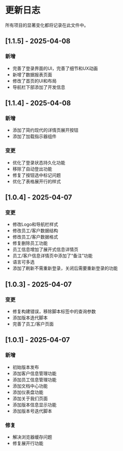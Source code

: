 # 更新日志

所有项目的显著变化都将记录在此文件中。
## [1.1.5] - 2025-04-08

### 新增
- 完善了登录界面的UI，完善了细节和UX动画
- 新增了数据报表页面
- 修改了首页的UI和布局
- 导航栏下部添加了开发信息

## [1.1.4] - 2025-04-08

### 新增
- 添加了简约现代的详情页展开按钮
- 添加了加载指示器组件

### 变更
- 优化了登录状态持久化功能
- 移除了自动登出功能
- 修复了按钮选中标记问题
- 优化了表格展开行的样式

## [1.0.4] - 2025-04-07

### 变更
- 修改Logo和导航栏样式
- 修改员工/客户数据结构
- 修改员工/客户数据格式
- 修复删除员工功能
- 员工信息增加了展开式信息详情页
- 员工/客户信息详情页中添加了“备注”功能
- 语言可多选
- 添加了刷新不需重新登录，关闭后需要重新登录的功能


## [1.0.3] - 2025-04-07

### 变更
- 修复构建错误，移除脚本标签中的查询参数
- 添加版本迭代脚本
- 完善了员工/客户页面

## [1.0.1] - 2025-04-07

### 新增
- 初始版本发布
- 添加客户信息管理功能
- 添加员工信息管理功能
- 添加文档中心功能
- 添加仪表盘功能
- 添加关于我们页面
- 添加版本信息显示功能
- 添加版本号迭代脚本

### 修复
- 解决浏览器缓存问题
- 修复展开行功能

